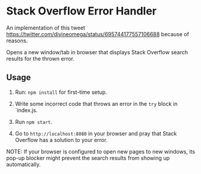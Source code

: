 # Stack Overflow Error Handler

An implementation of this tweet https://twitter.com/divineomega/status/695744177557106688 because of reasons.

Opens a new window/tab in browser that displays Stack Overflow search results for the thrown error.

## Usage

1) Run: `npm install` for first-time setup.

2) Write some incorrect code that throws an error in the `try` block in `index.js.

3) Run `npm start`.

4) Go to `http://localhost:8080` in your browser and pray that Stack Overflow has a solution to your error.

NOTE: If your browser is configured to open new pages to new windows, its pop-up blocker might prevent the search results from showing up automatically.
